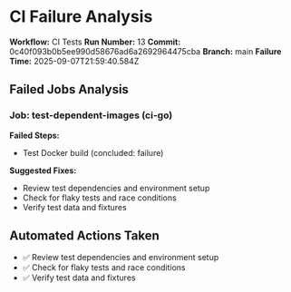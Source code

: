# CI Failure Analysis

**Workflow:** CI Tests
**Run Number:** 13
**Commit:** 0c40f093b0b5ee990d58676ad6a2692964475cba
**Branch:** main
**Failure Time:** 2025-09-07T21:59:40.584Z

## Failed Jobs Analysis

### Job: test-dependent-images (ci-go)
**Failed Steps:**
- Test Docker build (concluded: failure)

**Suggested Fixes:**
- Review test dependencies and environment setup
- Check for flaky tests and race conditions
- Verify test data and fixtures

## Automated Actions Taken
- ✅ Review test dependencies and environment setup
- ✅ Check for flaky tests and race conditions
- ✅ Verify test data and fixtures
